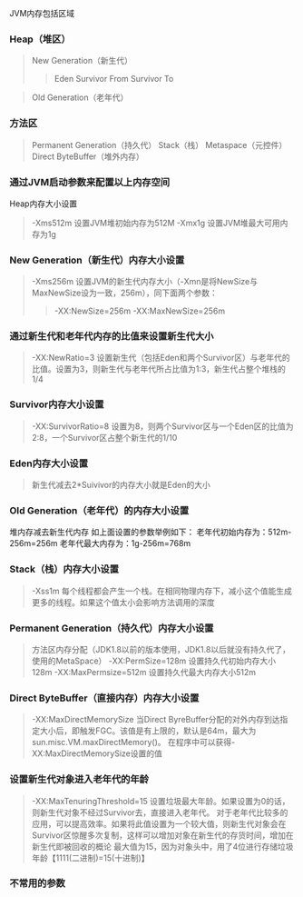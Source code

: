 JVM内存包括区域
### Heap（堆区）
>New Generation（新生代）
>> Eden
>> Survivor From
>> Survivor To

>Old Generation（老年代）

### 方法区
>Permanent Generation（持久代）
>Stack（栈）
>Metaspace（元控件）
>Direct ByteBuffer（堆外内存）

### 通过JVM启动参数来配置以上内存空间
Heap内存大小设置
> -Xms512m 设置JVM堆初始内存为512M
> -Xmx1g 设置JVM堆最大可用内存为1g

### New Generation（新生代）内存大小设置
> -Xms256m 设置JVM的新生代内存大小（-Xmn是将NewSize与MaxNewSize设为一致，256m），同下面两个参数：
> > -XX:NewSize=256m
> > -XX:MaxNewSize=256m

### 通过新生代和老年代内存的比值来设置新生代大小
> -XX:NewRatio=3
> 设置新生代（包括Eden和两个Survivor区）与老年代的比值。设置为3，则新生代与老年代所占比值为1:3，新生代占整个堆栈的1/4

### Survivor内存大小设置
> -XX:SurvivorRatio=8
> 设置为8，则两个Survivor区与一个Eden区的比值为2:8，一个Survivor区占整个新生代的1/10

### Eden内存大小设置
> 新生代减去2*Suivivor的内存大小就是Eden的大小

### Old Generation（老年代）的内存大小设置
堆内存减去新生代内存
如上面设置的参数举例如下：
老年代初始内存为：512m-256m=256m
老年代最大内存为：1g-256m=768m

### Stack（栈）内存大小设置
> -Xss1m
> 每个线程都会产生一个栈。在相同物理内存下，减小这个值能生成更多的线程。如果这个值太小会影响方法调用的深度

### Permanent Generation（持久代）内存大小设置
> 方法区内存分配（JDK1.8以前的版本使用，JDK1.8以后就没有持久代了，使用的MetaSpace）
> -XX:PermSize=128m 设置持久代初始内存大小128m
> -XX:MaxPermsize=512m 设置持久代最大内存大小512m

### Direct ByteBuffer（直接内存）内存大小设置
> -XX:MaxDirectMemorySize
> 当Direct ByreBuffer分配的对外内存到达指定大小后，即触发FGC。该值是有上限的，默认是64m，最大为sun.misc.VM.maxDirectMemory()。
> 在程序中可以获得-XX:MaxDirectMemorySize设置的值

### 设置新生代对象进入老年代的年龄
> -XX:MaxTenuringThreshold=15
> 设置垃圾最大年龄。如果设置为0的话，则新生代对象不经过Survivor去，直接进入老年代。
> 对于老年代比较多的应用，可以提高效率。如果将此值设置为一个较大值，则新生代对象会在Survivor区惊醒多次复制，这样可以增加对象在新生代的存货时间，增加在新生代即被回收的概论
> 最大值为15，因为对象头中，用了4位进行存储垃圾年龄【1111(二进制)=15(十进制)】

### 不常用的参数





